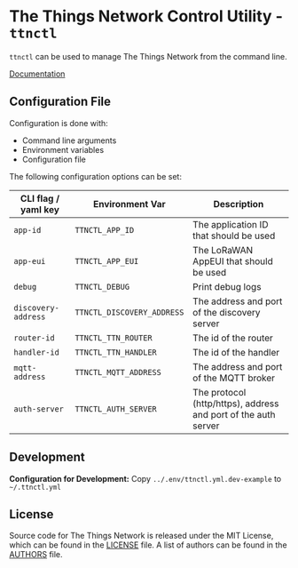 # The Things Network Control Utility - `ttnctl`

`ttnctl` can be used to manage The Things Network from the command line. 

[Documentation](https://www.thethingsnetwork.org/docs/cli/)

## Configuration File

Configuration is done with:

* Command line arguments
* Environment variables
* Configuration file

The following configuration options can be set:

| CLI flag / yaml key   | Environment Var             | Description  |
|-----------------------|-----------------------------|--------------|
| `app-id`              | `TTNCTL_APP_ID`             | The application ID that should be used |
| `app-eui`             | `TTNCTL_APP_EUI`            | The LoRaWAN AppEUI that should be used |
| `debug`               | `TTNCTL_DEBUG`              | Print debug logs |
| `discovery-address`   | `TTNCTL_DISCOVERY_ADDRESS`  | The address and port of the discovery server |
| `router-id`           | `TTNCTL_TTN_ROUTER`         | The id of the router |
| `handler-id`          | `TTNCTL_TTN_HANDLER`        | The id of the handler |
| `mqtt-address`        | `TTNCTL_MQTT_ADDRESS`       | The address and port of the MQTT broker |
| `auth-server`         | `TTNCTL_AUTH_SERVER`        | The protocol (http/https), address and port of the auth server |

## Development

**Configuration for Development:** Copy `../.env/ttnctl.yml.dev-example` to `~/.ttnctl.yml`

## License

Source code for The Things Network is released under the MIT License, which can be found in the [LICENSE](../LICENSE) file. A list of authors can be found in the [AUTHORS](../AUTHORS) file.
